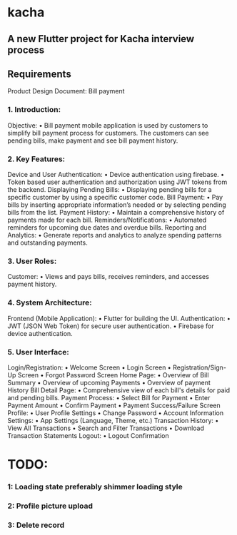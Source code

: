 # kacha

## A new Flutter project for Kacha interview process

## Requirements 
Product Design Document: Bill payment
### 1. Introduction:
   Objective:
   • Bill payment mobile application is used by customers to simplify bill payment process for customers. The customers can see pending bills, make payment and see bill payment history.
### 2. Key Features:
   Device and User Authentication:
   • Device authentication using firebase.
   • Token based user authentication and authorization using JWT tokens from the backend.
   Displaying Pending Bills:
   • Displaying pending bills for a specific customer by using a specific customer code.
   Bill Payment:
   • Pay bills by inserting appropriate information’s needed or by selecting pending bills from the list.
   Payment History:
   • Maintain a comprehensive history of payments made for each bill.
   Reminders/Notifications:
   • Automated reminders for upcoming due dates and overdue bills.
   Reporting and Analytics:
   • Generate reports and analytics to analyze spending patterns and outstanding payments.
### 3. User Roles:
   Customer:
   • Views and pays bills, receives reminders, and accesses payment history.
### 4. System Architecture:
   Frontend (Mobile Application):
   • Flutter for building the UI.
   Authentication:
   • JWT (JSON Web Token) for secure user authentication.
   • Firebase for device authentication.
### 5. User Interface:
   Login/Registration:
   • Welcome Screen
   • Login Screen
   • Registration/Sign-Up Screen
   • Forgot Password Screen
   Home Page:
   • Overview of Bill Summary
   • Overview of upcoming Payments
   • Overview of payment History
   Bill Detail Page:
   • Comprehensive view of each bill's details for paid and pending bills.
   Payment Process:
   • Select Bill for Payment
   • Enter Payment Amount
   • Confirm Payment
   • Payment Success/Failure Screen
   Profile:
   • User Profile Settings
   • Change Password
   • Account Information
   Settings:
   • App Settings (Language, Theme, etc.)
   Transaction History:
   • View All Transactions
   • Search and Filter Transactions
   • Download Transaction Statements
   Logout:
   • Logout Confirmation

# TODO:
### 1: Loading state preferably shimmer loading style
### 2: Profile picture upload
### 3: Delete record
